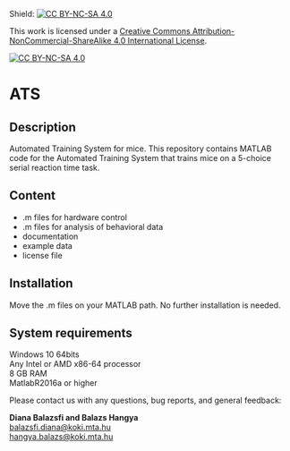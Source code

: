 Shield: [![CC BY-NC-SA 4.0][cc-by-nc-sa-shield]][cc-by-nc-sa]

This work is licensed under a [Creative Commons Attribution-NonCommercial-ShareAlike 4.0 International License][cc-by-nc-sa].

[![CC BY-NC-SA 4.0][cc-by-nc-sa-image]][cc-by-nc-sa]

[cc-by-nc-sa]: http://creativecommons.org/licenses/by-nc-sa/4.0/
[cc-by-nc-sa-image]: https://licensebuttons.net/l/by-nc-sa/4.0/88x31.png
[cc-by-nc-sa-shield]: https://img.shields.io/badge/License-CC%20BY--NC--SA%204.0-lightgrey.svg

# ATS

## Description

Automated Training System for mice.
This repository contains MATLAB code for the Automated Training System that trains mice on a 5-choice serial reaction time task.

## Content

- .m files for hardware control
- .m files for analysis of behavioral data
- documentation
- example data
- license file

## Installation

Move the .m files on your MATLAB path. No further installation is needed.

## System requirements  

Windows 10 64bits  
Any Intel or AMD x86-64 processor  
8 GB RAM  
MatlabR2016a or higher  

Please contact us with any questions, bug reports, and general feedback:

**Diana Balazsfi and Balazs Hangya**  
balazsfi.diana@koki.mta.hu  
hangya.balazs@koki.mta.hu
